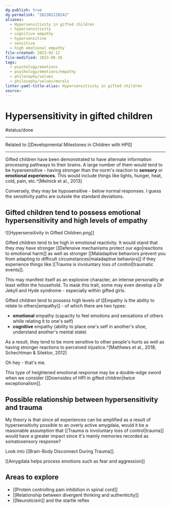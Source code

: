 ```yaml
---
dg-publish: true
dg-permalink: "202302120242"
aliases:
  - Hypersensitivity in gifted children
  - hypersensitivity
  - cognitive empathy
  - hypersensitive
  - sensitive
  - high emotional empathy
file-created: 2023-02-12
file-modified: 2023-08-26
tags:
  - psychology/emotions
  - psychology/emotions/empathy
  - philosophy/values
  - philosophy/values/morals
linter-yaml-title-alias: Hypersensitivity in gifted children
source:
---
```


# Hypersensitivity in gifted children

#status/done

---

Related to [[Developmental Milestones in Children with HPI]]

---

Gifted children have been demonstrated to have alternate information processing pathways to their brains. A large number of them would tend to be hypersensitive - having stronger than the norm's reaction to **sensory** or **emotional experiences**. This would include things like lights, hunger, heat, cold, pain, etc.^[Melnick et al., 2013]

Conversely, they may be hyposensitive - below normal responses. I guess the sensitivity paths are outside the standard deviations.

## Gifted children tend to possess emotional hypersensitivity and high levels of empathy

![[Hypersensitivity in Gifted Children.png]]

Gifted children tend to be high in emotional reactivity. It would stand that they may have stronger [[Defensive mechanisms protect our ego|reactions to emotional harm]] as well as stronger [[Maladaptive behaviors prevent you from adapting to difficult circumstances|maladaptive behaviors]] if they experience things like [[Trauma is involuntary loss of control|traumatic events]].

This may manifest itself as an explosive character, an intense personality at least within the household. To mask this trait, some may even develop a Dr Jekyll and Hyde syndrome - especially within gifted girls.

Gifted children tend to possess high levels of [[Empathy is the ability to relate to others|empathy]] - of which there are two types:

- **emotional** empathy (capacity to feel emotions and sensations of others while relating it to one's self)
- **cognitive** empathy (ability to place one's self in another's shoe, understand another's mental state)

As a result, they tend to be more sensitive to other people's hurts as well as having stronger reactions to perceived injustice.^[Matthews et al., 2018; Schechtman & Silektor, 2012]

Oh hey - that's me.

This type of heightened emotional response may be a double-edge sword when we consider [[Downsides of HPI in gifted children|twice exceptionalism]].

## Possible relationship between hypersensitivity and trauma

My theory is that since all experiences can be amplified as a result of hypersensitivity possible to an overly active amygdala, would it be a reasonable assumption that [[Trauma is involuntary loss of control|trauma]] would have a greater impact since it's mainly memories recorded as somatosensory response?

Look into [[Brain-Body Disconnect During Trauma]].

[[Amygdala helps process emotions such as fear and aggression]]
## Areas to explore

- [[Protein controlling pain inhibition in spinal cord]]
- [[Relationship between divergent thinking and authenticity]]
- [[Neuroticism]] and the startle reflex
